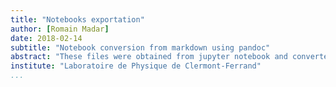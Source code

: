 ```yaml
---
title: "Notebooks exportation"
author: [Romain Madar]
date: 2018-02-14
subtitle: "Notebook conversion from markdown using pandoc"
abstract: "These files were obtained from jupyter notebook and converted into a markdown using nbconvert. The markdown files and figures are taken as input to produce a global pdf using pandoc."
institute: "Laboratoire de Physique de Clermont-Ferrand"
...
```


